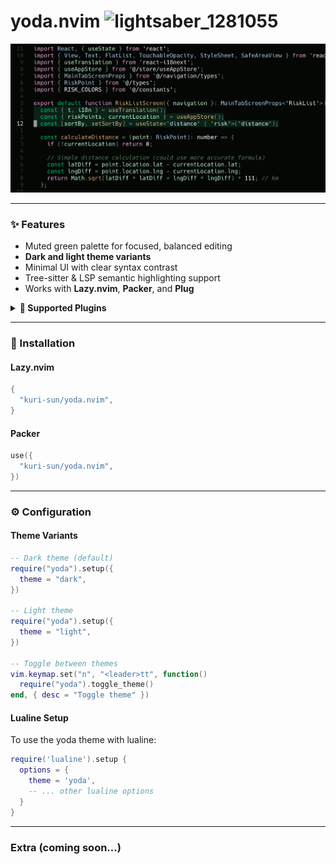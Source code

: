 # yoda.nvim <img width="34" height="34" alt="lightsaber_1281055" src="https://github.com/user-attachments/assets/c3c50b91-43c5-4531-9c8a-86936dd1306a" />

![Preview](media/preview.png)

---

### ✨ Features

- Muted green palette for focused, balanced editing
- **Dark and light theme variants**
- Minimal UI with clear syntax contrast
- Tree-sitter & LSP semantic highlighting support
- Works with **Lazy.nvim**, **Packer**, and **Plug**

<details>
<summary><b>🔌 Supported Plugins</b></summary>

| Plugin                                                                          | Highlights                                      |
| ------------------------------------------------------------------------------- | ----------------------------------------------- |
| [neo-tree.nvim](https://github.com/nvim-neo-tree/neo-tree.nvim)                 | [neo-tree.lua](lua/yoda/plugins/neo-tree.lua)   |
| [nvim-tree.lua](https://github.com/nvim-tree/nvim-tree.lua)                     | [nvim-tree.lua](lua/yoda/plugins/nvim-tree.lua) |
| [telescope.nvim](https://github.com/nvim-telescope/telescope.nvim)              | [telescope.lua](lua/yoda/plugins/telescope.lua) |
| [nvim-cmp](https://github.com/hrsh7th/nvim-cmp)                                 | [cmp.lua](lua/yoda/plugins/cmp.lua)             |
| [gitsigns.nvim](https://github.com/lewis6991/gitsigns.nvim)                     | [gitsigns.lua](lua/yoda/plugins/gitsigns.lua)   |
| [lualine.nvim](https://github.com/nvim-lualine/lualine.nvim)                    | [lualine.lua](lua/yoda/plugins/lualine.lua)     |
| [indent-blankline.nvim](https://github.com/lukas-reineke/indent-blankline.nvim) | [misc.lua](lua/yoda/plugins/misc.lua)           |
| [snacks.nvim](https://github.com/folke/snacks.nvim)                             | [misc.lua](lua/yoda/plugins/misc.lua)           |
| [dashboard-nvim](https://github.com/nvimdev/dashboard-nvim)                     | [misc.lua](lua/yoda/plugins/misc.lua)           |
| [which-key.nvim](https://github.com/folke/which-key.nvim)                       | [misc.lua](lua/yoda/plugins/misc.lua)           |

</details>

---

### 🚀 Installation

#### **Lazy.nvim**

```lua
{
  "kuri-sun/yoda.nvim",
}
```

#### **Packer**

```lua
use({
  "kuri-sun/yoda.nvim",
})
```

---

### ⚙️ Configuration

#### **Theme Variants**

```lua
-- Dark theme (default)
require("yoda").setup({
  theme = "dark",
})

-- Light theme
require("yoda").setup({
  theme = "light",
})

-- Toggle between themes
vim.keymap.set("n", "<leader>tt", function()
  require("yoda").toggle_theme()
end, { desc = "Toggle theme" })
```

#### **Lualine Setup**

To use the yoda theme with lualine:

```lua
require('lualine').setup {
  options = {
    theme = 'yoda',
    -- ... other lualine options
  }
}
```

---

### Extra (coming soon...)
